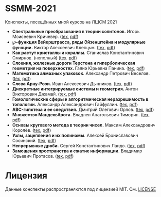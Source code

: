 # SSMM-2021
Конспекты, посещённых мной курсов на ЛШСМ 2021
- **Спектральные преобразования в теории солитонов.** Игорь Моисеевич Кричевер. ([tex](spectral-transformations-in-soliton-theory.tex), [pdf](spectral-transformations-in-soliton-theory.pdf))
- **℘-функция Вейерштрасса, ряды Эйзенштейна и модулярные функции.** Виктор Алексеевич Клепцын. ([tex](modular-functions.tex), [pdf](modular-functions.tex))
- **Как растут кристаллы и кораллы.** Станислав Константинович Смирнов. (неполный) ([tex](crystals-and-corals-growth.tex), [pdf](crystals-and-corals-growth.pdf))
- **Слоения, железные дороги Терстона и гиперболическая геометрия на поверхностях.** Гаянэ Юрьевна Панина. ([tex](Thurston-railways.tex), [pdf](Thurston-railways.pdf))
- **Математика алмазных упаковок.** Александр Петрович Веселов. ([tex](diamond-packaging.tex), [pdf](diamond-packaging.pdf))
- **Слова Арну-Рози.** Иван Алексеевич Дынников. ([tex](Arnoux-Rosi-words.tex), [pdf](Arnoux-Rosi-words.pdf))
- **Дискретные интегрируемые системы и геометрия.** Антон Викторович Джамай. ([tex](discrete-integrable-systems-and-geometry.tex), [pdf](discrete-integrable-systems-and-geometry.pdf))
- **Гомологические сферы и алгоритмическая неразрешимость в топологии.** Александр Александрович Гайфуллин. ([tex](decidability-in-topology.tex), [pdf](decidability-in-topology.pdf))
- **ABC-гипотеза и ее следствия.** Дмитрий Олегович Орлов. ([tex](abc-conjecture.tex), [pdf](abc-conjecture.pdf))
- **Множество Мандельброта.** Владлен Анатольевич Тиморин. ([tex](Mandelbrot-set.tex), [pdf](Mandelbrot-set.pdf))
- **Основы кругового метода в теории чисел.** Максим Александрович Королёв. ([tex](circular-method-in-number-theory.tex), [pdf](circular-method-in-number-theory.pdf))
- **Узлы, зацепления и их полиномы.** Алексей Брониславович Сосинский. ([tex](knots-and-polynomials.tex), [pdf](knots-and-polynomials.pdf))
- **Непрерывные дроби.** Сергей Константинович Ландо. ([tex](continued-fraction.tex), [pdf](continued-fraction.pdf))
- **Замощения пространства и сжатие информации.** Владимир Юрьевич Протасов. ([tex](space-tilings-and-information-compression.tex), [pdf](space-tilings-and-information-compression.pdf))
<!-- - **Доказательство Гаусса основной теоремы алгебры.** Никон Михайлович Курносов, Иван Андреевич Яковлев. ([tex](Gauss-proof-of-fundamental-theorem-of-algebra.tex), [pdf](Gauss-proof-of-fundamental-theorem-of-algebra.pdf))-->

# Лицензия
Данные конспекты распространяются под лицензией MIT. См. [LICENSE](LICENSE)